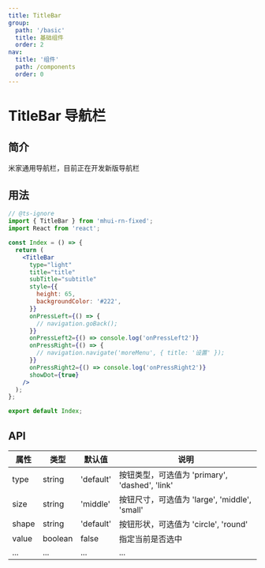 ```yaml
---
title: TitleBar
group:
  path: '/basic'
  title: 基础组件
  order: 2
nav:
  title: '组件'
  path: /components
  order: 0
---
```


# TitleBar 导航栏

## 简介

米家通用导航栏，目前正在开发新版导航栏

## 用法

```jsx
// @ts-ignore
import { TitleBar } from 'mhui-rn-fixed';
import React from 'react';

const Index = () => {
  return (
    <TitleBar
      type="light"
      title="title"
      subTitle="subtitle"
      style={{
        height: 65,
        backgroundColor: '#222',
      }}
      onPressLeft={() => {
        // navigation.goBack();
      }}
      onPressLeft2={() => console.log('onPressLeft2')}
      onPressRight={() => {
        // navigation.navigate('moreMenu', { title: '设置' });
      }}
      onPressRight2={() => console.log('onPressRight2')}
      showDot={true}
    />
  );
};

export default Index;
```

## API

| 属性  | 类型    | 默认值    | 说明                                           |
| ----- | ------- | --------- | ---------------------------------------------- |
| type  | string  | 'default' | 按钮类型，可选值为 'primary', 'dashed', 'link' |
| size  | string  | 'middle'  | 按钮尺寸，可选值为 'large', 'middle', 'small'  |
| shape | string  | 'default' | 按钮形状，可选值为 'circle', 'round'           |
| value | boolean | false     | 指定当前是否选中                               |
| ...   | ...     | ...       | ...                                            |
